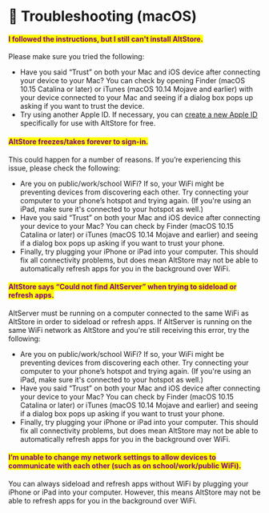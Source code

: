 # 🙋 Troubleshooting (macOS)

#### <mark style="color:purple;">I followed the instructions, but I still can't install AltStore.</mark>

Please make sure you tried the following:

* Have you said “Trust” on both your Mac and iOS device after connecting your device to your Mac? You can check by opening Finder (macOS 10.15 Catalina or later) or iTunes (macOS 10.14 Mojave and earlier) with your device connected to your Mac and seeing if a dialog box pops up asking if you want to trust the device.
* Try using another Apple ID. If necessary, you can [create a new Apple ID](https://appleid.apple.com/account#!\&page=create) specifically for use with AltStore for free.

#### <mark style="color:purple;">AltStore freezes/takes forever to sign-in.</mark>

This could happen for a number of reasons. If you’re experiencing this issue, please check the following:

* Are you on public/work/school WiFi? If so, your WiFi might be preventing devices from discovering each other. Try connecting your computer to your phone’s hotspot and trying again. (If you're using an iPad, make sure it's connected to your hotspot as well.)
* Have you said “Trust” on both your Mac and iOS device after connecting your device to your Mac? You can check by Finder (macOS 10.15 Catalina or later) or iTunes (macOS 10.14 Mojave and earlier) and seeing if a dialog box pops up asking if you want to trust your phone.
* Finally, try plugging your iPhone or iPad into your computer. This should fix all connectivity problems, but does mean AltStore may not be able to automatically refresh apps for you in the background over WiFi.

#### <mark style="color:purple;">AltStore says “Could not find AltServer” when trying to sideload or refresh apps.</mark>

AltServer must be running on a computer connected to the same WiFi as AltStore in order to sideload or refresh apps. If AltServer is running on the same WiFi network as AltStore and you're still receiving this error, try the following:

* Are you on public/work/school WiFi? If so, your WiFi might be preventing devices from discovering each other. Try connecting your computer to your phone’s hotspot and trying again. (If you're using an iPad, make sure it's connected to your hotspot as well.)
* Have you said “Trust” on both your Mac and iOS device after connecting your device to your Mac? You can check by Finder (macOS 10.15 Catalina or later) or iTunes (macOS 10.14 Mojave and earlier) and seeing if a dialog box pops up asking if you want to trust your phone.
* Finally, try plugging your iPhone or iPad into your computer. This should fix all connectivity problems, but does mean AltStore may not be able to automatically refresh apps for you in the background over WiFi.

#### <mark style="color:purple;">I’m unable to change my network settings to allow devices to communicate with each other (such as on school/work/public WiFi).</mark>

You can always sideload and refresh apps without WiFi by plugging your iPhone or iPad into your computer. However, this means AltStore may not be able to refresh apps for you in the background over WiFi.
